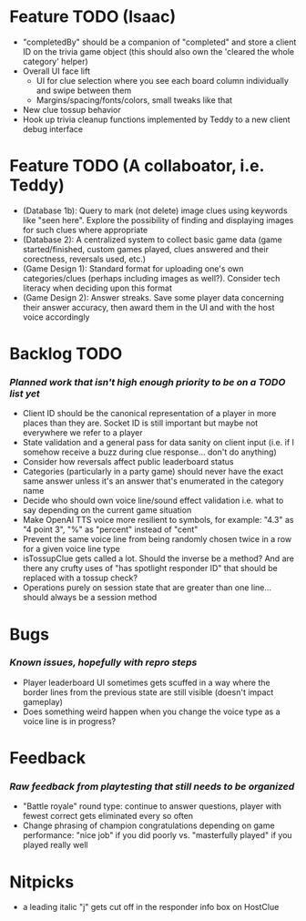 
# Feature TODO (Isaac)

- "completedBy" should be a companion of "completed" and store a client ID on the trivia game object (this should also own the 'cleared the whole category' helper)
- Overall UI face lift
  - UI for clue selection where you see each board column individually and swipe between them
  - Margins/spacing/fonts/colors, small tweaks like that
- New clue tossup behavior
- Hook up trivia cleanup functions implemented by Teddy to a new client debug interface

# Feature TODO (A collaboator, i.e. Teddy)

- (Database 1b): Query to mark (not delete) image clues using keywords like "seen here". Explore the possibility of finding and displaying images for such clues where appropriate
- (Database 2): A centralized system to collect basic game data (game started/finished, custom games played, clues answered and their corectness, reversals used, etc.)
- (Game Design 1): Standard format for uploading one's own categories/clues (perhaps including images as well?). Consider tech literacy when deciding upon this format
- (Game Design 2): Answer streaks. Save some player data concerning their answer accuracy, then award them in the UI and with the host voice accordingly

# Backlog TODO
### _Planned work that isn't high enough priority to be on a TODO list yet_

- Client ID should be the canonical representation of a player in more places than they are. Socket ID is still important but maybe not everywhere we refer to a player
- State validation and a general pass for data sanity on client input (i.e. if I somehow receive a buzz during clue response... don't do anything)
- Consider how reversals affect public leaderboard status
- Categories (particularly in a party game) should never have the exact same answer unless it's an answer that's enumerated in the category name
- Decide who should own voice line/sound effect validation i.e. what to say depending on the current game situation
- Make OpenAI TTS voice more resilient to symbols, for example: "4.3" as "4 point 3", "%" as "percent" instead of "cent"
- Prevent the same voice line from being randomly chosen twice in a row for a given voice line type
- isTossupClue gets called a lot. Should the inverse be a method? And are there any crufty uses of "has spotlight responder ID" that should be replaced with a tossup check?
- Operations purely on session state that are greater than one line... should always be a session method

# Bugs
### _Known issues, hopefully with repro steps_

- Player leaderboard UI sometimes gets scuffed in a way where the border lines from the previous state are still visible (doesn't impact gameplay)
- Does something weird happen when you change the voice type as a voice line is in progress?

# Feedback
### _Raw feedback from playtesting that still needs to be organized_

- "Battle royale" round type: continue to answer questions, player with fewest correct gets eliminated every so often
- Change phrasing of champion congratulations depending on game performance: "nice job" if you did poorly vs. "masterfully played" if you played really well

# Nitpicks

- a leading italic "j" gets cut off in the responder info box on HostClue
